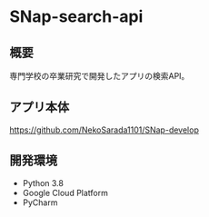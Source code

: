# SNap-search-api

## 概要
専門学校の卒業研究で開発したアプリの検索API。

## アプリ本体
https://github.com/NekoSarada1101/SNap-develop

## 開発環境
* Python 3.8
* Google Cloud Platform
* PyCharm
